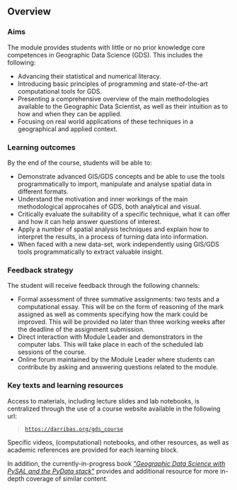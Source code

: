 
## Overview

### Aims

The module provides students with little or no prior knowledge core competences in Geographic Data Science (GDS). This includes the following:

* Advancing their statistical and numerical literacy.
* Introducing basic principles of programming and state-of-the-art computational tools for GDS.
* Presenting a comprehensive overview of the main methodologies available to the Geographic Data Scientist, as well as their intuition as to how and when they can be applied.
* Focusing on real world applications of these techniques in a geographical and applied context.

### Learning outcomes

By the end of the course, students will be able to:

* Demonstrate advanced GIS/GDS concepts and be able to use the tools programmatically to import, manipulate and analyse spatial data in different formats.
* Understand the motivation and inner workings of the main methodological approcahes of GDS, both analytical and visual.
* Critically evaluate the suitability of a specific technique, what it can offer and how it can help answer questions of interest. 
* Apply a number of spatial analysis techniques and explain how to interpret the results, in a process of turning data into information.
* When faced with a new data-set, work independently using GIS/GDS tools programmatically to extract valuable insight.

### Feedback strategy

The student will receive feedback through the following channels:

* Formal assessment of three summative assignments: two tests and a computational essay. This will be on the form of reasoning of the mark assigned as well as comments specifying how the mark could be improved. This will be provided no later than three working weeks after the deadline of the assignment submission.
* Direct interaction with Module Leader and demonstrators in the computer labs. This will take place in each of the scheduled lab sessions of the course.
* Online forum maintained by the Module Leader where students can contribute by asking and answering questions related to the module.

### Key texts and learning resources

Access to materials, including lecture slides and lab notebooks, is centralized through the 
use of a course website available in the following url:

> [`https://darribas.org/gds_course`](https://darribas.org/gds_course)

Specific videos, (computational) notebooks, and other resources, as well as academic references are provided for each learning block.

In addition, the currently-in-progress book [*"Geographic Data Science with PySAL and the PyData stack*"](https://geographicdata.science/book) provides and additional resource for more in-depth coverage of similar content.
